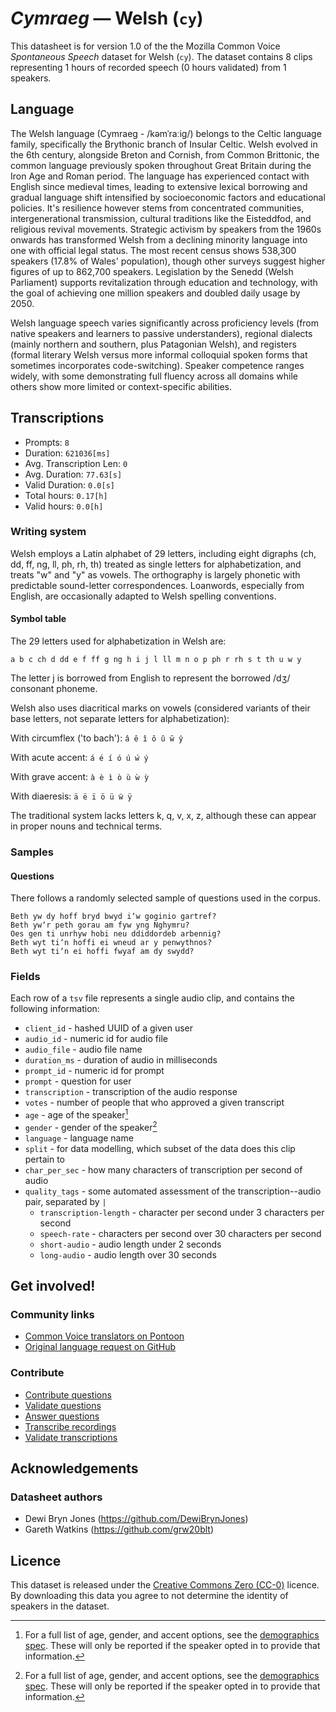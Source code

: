 # *Cymraeg* &mdash; Welsh (`cy`)

This datasheet is for version 1.0 of the the Mozilla Common Voice *Spontaneous Speech* dataset 
for Welsh (`cy`). The dataset contains 8 clips representing 1 hours of recorded
speech (0 hours validated) from 1 speakers.

## Language
The Welsh language (Cymraeg - /kəmˈraːiɡ/) belongs to the Celtic language family, specifically the Brythonic branch of Insular Celtic. Welsh evolved in the 6th century, alongside Breton and Cornish, from Common Brittonic, the common language previously spoken throughout Great Britain during the Iron Age and Roman period. The language has experienced contact with English since medieval times, leading to extensive lexical borrowing and gradual language shift intensified by socioeconomic factors and educational policies. It's resilience however stems from concentrated communities, intergenerational transmission, cultural traditions like the Eisteddfod, and religious revival movements. Strategic activism by speakers from the 1960s onwards has transformed Welsh from a declining minority language into one with official legal status. The most recent census shows 538,300 speakers (17.8% of Wales' population), though other surveys suggest higher figures of up to 862,700 speakers. Legislation by the Senedd (Welsh Parliament) supports revitalization through education and technology, with the goal of achieving one million speakers and doubled daily usage by 2050.

Welsh language speech varies significantly across proficiency levels (from native speakers and learners to passive understanders), regional dialects (mainly northern and southern, plus Patagonian Welsh), and registers (formal literary Welsh versus more informal colloquial spoken forms that sometimes incorporates code-switching). Speaker competence ranges widely, with some demonstrating full fluency across all domains while others show more limited or context-specific abilities.
<!-- {{LANGUAGE_DESCRIPTION}} -->
<!-- Provide a brief (1-2 paragraph) description of your language -->

<!--[Not provided]
## Demographic information
The dataset includes the following distribution of age and gender.
[Not provided]-->
<!-- You can get a lot of the information in this section from https://analyzer.cv-toolbox.web.tr/browse -->

<!--[Not provided]
### Gender
Self-declared gender information, frequency refers to the number of clips annotated with this gender.
[Not provided]-->
<!-- {{GENDER_TABLE}} -->
<!-- @ AUTOMATICALLY GENERATED @ -->
<!-- | Gender | Frequency |
|--------|-----------|
| male, masculine | ? |
| undeclared | ? |
| female, feminine | ? | -->

<!--[Not provided]
### Age
Self-declared age information, frequency refers to the number of clips annotated with this age band.
[Not provided]-->
<!-- {{AGE_TABLE}} -->
<!-- @ AUTOMATICALLY GENERATED @ -->
<!-- | Age band | Frequency |
|----------|-----------|
| teens | ? |
| twenties | ? |
| thirties | ? |
| fourties | ? |
| fifties | ? |
   ...if other age ranges are present in your data, add rows... -->

<!--[Not provided]
## Data splits for modelling
[Not provided]-->
<!-- @ AUTOMATICALLY GENERATED @ -->

## Transcriptions
* Prompts: `8`
* Duration: `621036[ms]`
* Avg. Transcription Len: `0`
* Avg. Duration: `77.63[s]`
* Valid Duration: `0.0[s]`
* Total hours: `0.17[h]`
* Valid hours: `0.0[h]`
<!-- {{TRANSCRIPTIONS_DESCRIPTION}} -->
<!-- A description of the transcription system used -->

### Writing system
Welsh employs a Latin alphabet of 29 letters, including eight digraphs (ch, dd, ff, ng, ll, ph, rh, th) treated as single letters for alphabetization, and treats "w" and "y" as vowels. The orthography is largely phonetic with predictable sound-letter correspondences. Loanwords, especially from English, are occasionally adapted to Welsh spelling conventions.
<!-- {{WRITING_SYSTEM_DESCRIPTION}} -->
<!-- @ OPTIONAL @ -->
<!-- A description of the writing system (or writing systems) used in the text corpus -->

#### Symbol table
The 29 letters used for alphabetization in Welsh are:

```a b c ch d dd e f ff g ng h i j l ll m n o p ph r rh s t th u w y```

The letter j is borrowed from English to represent the borrowed /dʒ/ consonant phoneme. 

Welsh also uses diacritical marks on vowels (considered variants of their base letters, not separate letters for alphabetization):

With circumflex ('to bach'): ```â ê î ô û ŵ ŷ```

With acute accent: ```á é í ó ú ẃ ý```

With grave accent: ```à è ì ò ù ẁ ỳ```

With diaeresis: ```ä ë ï ö ü ẅ ÿ```

The traditional system lacks letters k, q, v, x, z, although these can appear in proper nouns and technical terms.
<!-- {{ALPHABET_TABLE}} -->
<!-- @ OPTIONAL @ -->
<!-- If the writing system is alphabetic, you can include the valid alphabet here -->

<!--[Not provided]
#### Extralinguistic tags
[Not provided]-->

### Samples

#### Questions
There follows a randomly selected sample of questions used in the corpus.
```
Beth yw dy hoff bryd bwyd iʼw goginio gartref?
Beth ywʼr peth gorau am fyw yng Nghymru?
Oes gen ti unrhyw hobi neu ddiddordeb arbennig?
Beth wyt tiʼn hoffi ei wneud ar y penwythnos?
Beth wyt tiʼn ei hoffi fwyaf am dy swydd?
```
<!-- {{QUESTIONS_SAMPLE}} -->

<!--[Not provided]
#### Responses
There follows a randomly selected sample of transcribed responses from the corpus.
[Not provided]-->
<!-- {{TRANSCRIPTIONS_SAMPLE}} -->

<!--[Not provided]
### Recommended post-processing
[Not provided]-->
<!-- {{RECOMMENDED_POSTPROCESSING_DESCRIPTION}} -->
<!-- @ OPTIONAL @ -->
<!-- What should people do before they use the data, for example Unicode normalisation or normalisation of extralinguistic tags -->

### Fields
Each row of a `tsv` file represents a single audio clip, and contains the following information:

* `client_id` - hashed UUID of a given user
* `audio_id` - numeric id for audio file
* `audio_file` - audio file name
* `duration_ms` - duration of audio in milliseconds
* `prompt_id` - numeric id for prompt
* `prompt` - question for user
* `transcription` - transcription of the audio response
* `votes` - number of people that who approved a given transcript
* `age` - age of the speaker[^1]
* `gender` - gender of the speaker[^1]
* `language` - language name
* `split` - for data modelling, which subset of the data does this clip pertain to
* `char_per_sec` - how many characters of transcription per second of audio
* `quality_tags` - some automated assessment of the transcription--audio pair, separated by `|`
   *  `transcription-length` - character per second under 3 characters per second
   * `speech-rate` - characters per second over 30 characters per second
   * `short-audio` - audio length under 2 seconds
   * `long-audio` - audio length over 30 seconds

#### 
[^1]: For a full list of age, gender, and accent options, see the
[demographics
spec](https://github.com/common-voice/common-voice/blob/main/web/src/stores/demographics.ts). These
will only be reported if the speaker opted in to provide that
information.

## Get involved!

### Community links
* [Common Voice translators on Pontoon](https://pontoon.mozilla.org/cy/common-voice/contributors/)
* [Original language request on GitHub](https://github.com/common-voice/common-voice/issues/4906)
<!-- {{COMMUNITY_LINKS_LIST}} -->
<!-- @ OPTIONAL @ -->
<!-- Links to community chats / fora -->

<!--[Not provided]
### Discussions
[Not provided]-->
<!-- {{DISCUSSION_LINKS_LIST}} -->
<!-- @ OPTIONAL @ -->
<!-- Any links to discussions, for example on Discourse or other fora or blogs can be included here -->

### Contribute
* [Contribute questions](https://commonvoice.mozilla.org/spontaneous-speech/beta/question)
* [Validate questions](https://commonvoice.mozilla.org/spontaneous-speech/beta/validate)
* [Answer questions](https://commonvoice.mozilla.org/spontaneous-speech/beta/prompts)
* [Transcribe recordings](https://commonvoice.mozilla.org/spontaneous-speech/beta/transcribe)
* [Validate transcriptions](https://commonvoice.mozilla.org/spontaneous-speech/beta/check-transcript)
<!-- {{CONTRIBUTE_LINKS_LIST}} -->
<!-- Here you can include links for how to contribute to the dataset -->

## Acknowledgements

### Datasheet authors
* Dewi Bryn Jones (https://github.com/DewiBrynJones)
* Gareth Watkins (https://github.com/grw20blt)
<!-- {{DATASHEET_AUTHORS_LIST}} -->
<!-- A list in the format of: Your Name &lt;email@email.com&gt; -->

<!--[Not provided]
### Citation guidelines
[Not provided]-->
<!-- {{CITATION_DESCRIPTION}} -->
<!-- @ OPTIONAL @ -->
<!-- If you published a paper and would like people to cite it, you can include the BiBTeX here -->

<!--[Not provided]
### Funding
[Not provided]-->
<!-- {{FUNDING_DESCRIPTION}} -->
<!-- @ OPTIONAL @ -->
<!-- If you received any funding, you can include the acknowledgement here -->

## Licence
This dataset is released under the [Creative Commons Zero (CC-0)](https://creativecommons.org/public-domain/cc0/) licence. By downloading this data
you agree to not determine the identity of speakers in the dataset.
